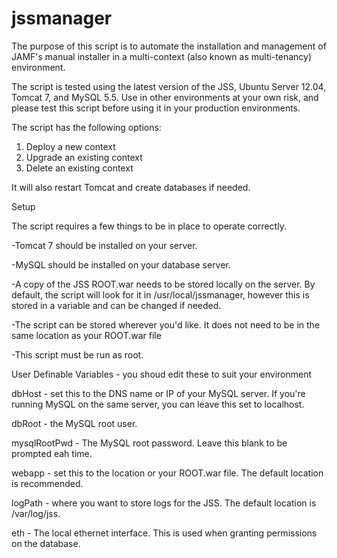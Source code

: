 jssmanager
==========
The purpose of this script is to automate the installation and management of JAMF's manual installer in a multi-context (also known as multi-tenancy) environment.

The script is tested using the latest version of the JSS, Ubuntu Server 12.04, Tomcat 7, and MySQL 5.5. Use in other environments at your own risk, and please test this script before using it in your production environments.

The script has the following options:

1) Deploy a new context
2) Upgrade an existing context
3) Delete an existing context

It will also restart Tomcat and create databases if needed.

Setup

The script requires a few things to be in place to operate correctly.

-Tomcat 7 should be installed on your server.

-MySQL should be installed on your database server.

-A copy of the JSS ROOT.war needs to be stored locally on the server. By default, the script will look for it in /usr/local/jssmanager, however this is stored in a variable and can be changed if needed.

-The script can be stored wherever you'd like. It does not need to be in the same location as your ROOT.war file

-This script must be run as root.

User Definable Variables - you shoud edit these to suit your environment

dbHost - set this to the DNS name or IP of your MySQL server. If you're running MySQL on the same server, you can leave this set to localhost.

dbRoot - the MySQL root user.

mysqlRootPwd - The MySQL root password. Leave this blank to be prompted eah time.

webapp - set this to the location or your ROOT.war file. The default location is recommended.

logPath - where you want to store logs for the JSS. The default location is /var/log/jss.

eth - The local ethernet interface. This is used when granting permissions on the database.
